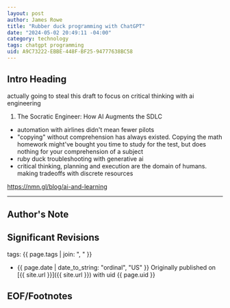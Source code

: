 ```yaml
---
layout: post
author: James Rowe
title: "Rubber duck programming with ChatGPT"
date: "2024-05-02 20:49:11 -04:00"
category: technology
tags: chatgpt programming
uid: A9C73222-EBBE-448F-BF25-94777638BC58
---
```


## Intro Heading

actually going to steal this draft to focus on critical thinking with ai engineering

1. The Socratic Engineer: How AI Augments the SDLC
- automation with airlines didn't mean fewer pilots
- "copying" without comprehension has always existed. Copying the math homework might've bought you time to study for the test, but does nothing for your comprehension of a subject
- ruby duck troubleshooting with generative ai
- critical thinking, planning and execution are the domain of humans. making tradeoffs with discrete resources

https://nmn.gl/blog/ai-and-learning





---

## Author's Note



## Significant Revisions

tags: {{ page.tags | join: ", " }} <!-- todo move this somewhere -->

- {{ page.date | date_to_string: "ordinal", "US" }} Originally published on [{{ site.url }}]({{ site.url }}) with uid {{ page.uid }}

## EOF/Footnotes
